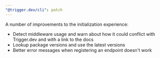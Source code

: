 ```yaml
---
"@trigger.dev/cli": patch
---
```


A number of improvements to the initialization experience:

- Detect middleware usage and warn about how it could conflict with Trigger.dev and with a link to the docs
- Lookup package versions and use the latest versions
- Better error messages when registering an endpoint doesn't work
